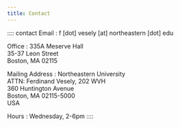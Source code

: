 ```yaml
---
title: Contact
---
```


:::: contact
Email
:   f [dot] vesely [at] northeastern [dot] edu

Office
:   335A Meserve Hall  
    35-37 Leon Street  
    Boston, MA 02115  


Mailing Address
:   Northeastern University  
    ATTN: Ferdinand Vesely, 202 WVH  
    360 Huntington Avenue  
    Boston, MA 02115-5000  
    USA

Hours
:   Wednesday, 2-6pm
::::
